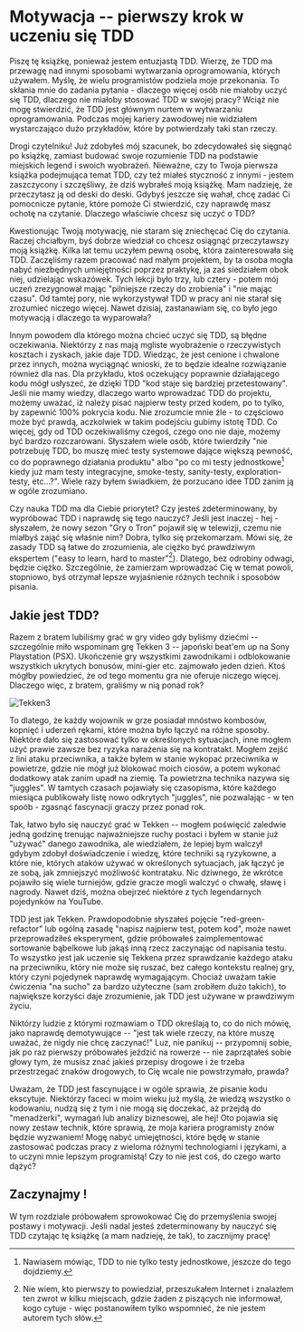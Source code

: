 # Motywacja -- pierwszy krok w uczeniu się TDD

Piszę tę książkę, ponieważ jestem entuzjastą TDD. Wierzę, że TDD ma przewagę nad innymi sposobami wytwarzania oprogramowania, których używałem. 
Myślę, że wielu programistów podziela moje przekonania. To skłania mnie do zadania pytania - dlaczego więcej osób nie miałoby uczyć się TDD, dlaczego nie miałoby stosować TDD w swojej pracy? Wciąż nie mogę stwierdzić, że TDD jest głównym nurtem w wytwarzaniu oprogramowania. Podczas mojej kariery zawodowej nie widziałem wystarczająco dużo przykładów, które by potwierdzały taki stan rzeczy.

Drogi czytelniku! Już zdobyłeś mój szacunek, bo zdecydowałeś się sięgnąć po książkę, zamiast budować swoje rozumienie TDD na podstawie miejskich legend i swoich wyobrażeń. Nieważne, czy to Twoja pierwsza książka podejmująca temat TDD, czy też miałeś styczność z innymi - jestem zaszczycony i szczęśliwy, że dziś wybrałeś moją książkę. Mam nadzieję, że przeczytasz ją od deski do deski. Gdybyś jeszcze się wahał, chcę zadać Ci pomocnicze pytanie, które pomoże Ci stwierdzić, czy naprawdę masz ochotę na czytanie. Dlaczego właściwie chcesz się uczyć o TDD?

Kwestionując Twoją motywację, nie staram się zniechęcać Cię do czytania. Raczej chciałbym, byś dobrze wiedział co chcesz osiągnąć przeczytawszy moją książkę. Kilka lat temu uczyłem pewną osobę, która zainteresowała się TDD.  Zaczęliśmy razem pracować nad małym projektem, by ta osoba mogła nabyć niezbędnych umiejętności poprzez praktykę, ja zaś siedziałem obok niej, udzielając wskazówek. Tych lekcji było trzy, lub cztery - potem mój uczeń zrezygnował mając "pilniejsze rzeczy do zrobienia" i "nie mając czasu". Od tamtej pory, nie wykorzystywał TDD w pracy ani nie starał się zrozumieć niczego więcej. Nawet dzisiaj, zastanawiam się, co było jego motywacją i dlaczego ta wyparowała?

Innym powodem dla którego można chcieć uczyć się TDD, są błędne oczekiwania. Niektórzy z nas mają mgliste wyobrażenie o rzeczywistych kosztach i zyskach, jakie daje TDD. Wiedząc, że jest cenione i chwalone przez innych, można wyciągnąć wnioski, że to będzie idealne rozwiązanie również dla nas. 
Dla przykładu, ktoś oczekujący poprawnie działającego kodu mógł usłyszeć, że dzięki TDD "kod staje się bardziej przetestowany". Jeśli nie mamy wiedzy, dlaczego warto wprowadzać TDD do projektu, możemy uważać, iż należy pisać najpierw testy przed kodem, po to tylko, by zapewnić 100% pokrycia kodu. Nie zrozumcie mnie źle - to częściowo może być prawdą, aczkolwiek w takim podejściu gubimy istotę TDD. Co więcej, gdy od TDD oczekiwaliśmy czegoś, czego ono nie daje, możemy być bardzo rozczarowani. Słyszałem wiele osób, które twierdziły "nie potrzebuję TDD, bo muszę mieć testy systemowe dające większą pewność, co do poprawnego działania produktu" albo "po co mi testy jednostkowe[^notonlyunittests] kiedy już mam testy integracyjne, smoke-testy, sanity-testy, exploration-testy, etc...?". Wiele razy byłem świadkiem, że porzucano idee TDD zanim ją w ogóle zrozumiano.

Czy nauka TDD ma dla Ciebie priorytet? Czy jesteś zdeterminowany, by wypróbować TDD i naprawdę się tego nauczyć? Jeśli jest inaczej - hej - słyszałem, że nowy sezon "Gry o Tron" pojawił się w telewizji, czemu nie miałbyś zająć się właśnie nim? Dobra, tylko się przekomarzam. 
Mówi się, że zasady TDD są łatwe do zrozumienia, ale ciężko być prawdziwym ekspertem ("easy to learn, hard to master"[^easytolearn]). Dlatego, bez odrobiny odwagi, będzie ciężko. Szczególnie, że zamierzam wprowadzać Cię w temat powoli, stopniowo, byś otrzymał lepsze wyjaśnienie różnych technik i sposobów pisania.

Jakie jest TDD?
------------------

Razem z bratem lubiliśmy grać w gry video gdy byliśmy dziećmi -- szczególnie miło wspominam grę Tekken 3 -- japoński beat'em up na Sony Playstation (PSX). Ukończenie gry wszystkimi zawodnikami i odblokowanie wszystkich ukrytych bonusów, mini-gier etc. zajmowało jeden dzień. Ktoś mógłby powiedzieć, że od tego momentu gra nie oferuje niczego więcej. Dlaczego więc, z bratem, graliśmy w nią ponad rok?

![Tekken3](images/Tekken3-gray.png)

To dlatego, że każdy wojownik w grze posiadał mnóstwo kombosów, kopnięć i uderzeń rękami, które można było łączyć na różne sposoby. Niektóre dało się zastosować tylko w określonych sytuacjach, inne mogłem użyć prawie zawsze bez ryzyka narażenia się na kontratakt. Mogłem zejść z lini ataku przeciwnika, a także byłem w stanie wykopać przeciwnika w powietrze, gdzie nie mógł już blokować moich ciosów, a potem wykonać dodatkowy atak zanim upadł na ziemię. Ta powietrzna technika nazywa się "juggles". W tamtych czasach pojawiały się czasopisma, które każdego miesiąca publikowały listę nowo odkrytych "juggles", nie pozwalając - w ten spoób - zgasnąć fascynacji graczy przez ponad rok.

Tak, łatwo było się nauczyć grać w Tekken -- mogłem poświęcić zaledwie jedną godzinę trenując najważniejsze ruchy postaci i byłem w stanie już "używać" danego zawodnika, ale wiedziałem, że lepiej bym walczył gdybym zdobył doświadczenie i wiedzę, które techniki są ryzykowne, a które nie, których ataków używać w określonych sytuacjach, jak łączyć je ze sobą, jak zmniejszyć możliwość kontrataku. Nic dziwnego, że wkrótce pojawiło się wiele turniejów, gdzie gracze mogli walczyć o chwałę, sławę i nagrody. Nawet dziś, można obejrzeć niektóre z tych legendarnych pojedynków na YouTube.

TDD jest jak Tekken. Prawdopodobnie słyszałeś pojęcie "red-green-refactor" lub ogólną zasadę "napisz najpierw test, potem kod", może nawet przeprowadziłeś eksperyment, gdzie próbowałeś zaimplementować sortowanie bąbelkowe lub jakąś inną rzecz zaczynając od napisania testu. To wszystko jest jak uczenie się Tekkena przez sprawdzanie każdego ataku na przeciwniku, który nie może się ruszać, bez całego kontekstu realnej gry, który czyni pojedynek naprawdę wymagającym. Chociaż uważam takie ćwiczenia "na sucho" za bardzo użyteczne (sam zrobiłem dużo takich), to największe korzyści daje zrozumienie, jak TDD jest używane w prawdziwym życiu.

Niktórzy ludzie z którymi rozmawiam o TDD określają to, co do nich mówię, jako naprawdę demotywujące -- "jest tak wiele rzeczy, na które muszę uważać, że ​​nigdy nie chcę zaczynać!" Luz, nie panikuj -- przypomnij sobie, jak po raz pierwszy próbowałeś jeździć na rowerze -- nie zaprzątałeś sobie głowy tym, że musisz znać jakieś przepisy drogowe i że trzeba przestrzegać znaków drogowych, to Cię wcale nie powstrzymało, prawda?

Uważam, że TDD jest fascynujące i w ogóle sprawia, że pisanie kodu ekscytuje. Niektórzy faceci w moim wieku już myślą, że wiedzą wszystko o kodowaniu, nudzą się z tym i nie mogą się doczekać, aż przejdą do "menadżerki", wymagań lub analizy biznesowej, ale hej! Oto pojawia się nowy zestaw technik, które sprawią, że moja kariera programisty znów będzie wyzwaniem! Mogę nabyć umiejętności, które będę w stanie zastosować podczas pracy z wieloma różnymi technologiami i językami, a to uczyni mnie lepszym programistą! Czy to nie jest coś, do czego warto dążyć?

## Zaczynajmy !

W tym rozdziale próbowałem sprowokować Cię do przemyślenia swojej postawy i motywacji. Jeśli nadal jesteś zdeterminowany by nauczyć się TDD czytając tę ​​książkę (a mam nadzieję, że tak), to zacznijmy pracę!

[^easytolearn]: Nie wiem, kto pierwszy to powiedział, przeszukałem Internet i znalazłem ten zwrot w kilku miejscach, gdzie żaden z piszących nie informował, kogo cytuje - więc postanowiłem tylko wspomnieć, że nie jestem autorem tych słów.

[^notonlyunittests]: Nawiasem mówiąc, TDD to nie tylko testy jednostkowe, jeszcze do tego dojdziemy.

